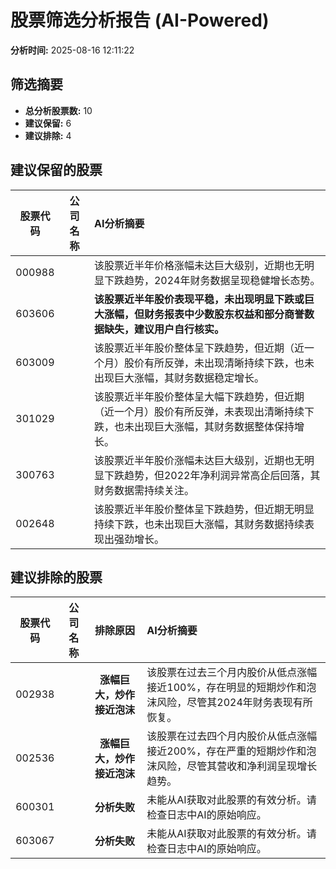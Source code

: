 # 股票筛选分析报告 (AI-Powered)

**分析时间:** 2025-08-16 12:11:22

## 筛选摘要

- **总分析股票数:** 10
- **建议保留:** 6
- **建议排除:** 4

## 建议保留的股票

| 股票代码 | 公司名称 | AI分析摘要 |
|:---:|:---:|:---|
| 000988 |  | 该股票近半年价格涨幅未达巨大级别，近期也无明显下跌趋势，2024年财务数据呈现稳健增长态势。 |
| 603606 |  | **该股票近半年股价表现平稳，未出现明显下跌或巨大涨幅，但财务报表中少数股东权益和部分商誉数据缺失，建议用户自行核实。** |
| 603009 |  | 该股票近半年股价整体呈下跌趋势，但近期（近一个月）股价有所反弹，未出现清晰持续下跌，也未出现巨大涨幅，其财务数据稳定增长。 |
| 301029 |  | 该股票近半年股价整体呈大幅下跌趋势，但近期（近一个月）股价有所反弹，未表现出清晰持续下跌，也未出现巨大涨幅，其财务数据整体保持增长。 |
| 300763 |  | 该股票近半年股价涨幅未达巨大级别，近期也无明显下跌趋势，但2022年净利润异常高企后回落，其财务数据需持续关注。 |
| 002648 |  | 该股票近半年股价整体呈下跌趋势，但近期无明显持续下跌，也未出现巨大涨幅，其财务数据持续表现出强劲增长。 |

## 建议排除的股票

| 股票代码 | 公司名称 | 排除原因 | AI分析摘要 |
|:---:|:---:|:---:|:---|
| 002938 |  | **涨幅巨大，炒作接近泡沫** | 该股票在过去三个月内股价从低点涨幅接近100%，存在明显的短期炒作和泡沫风险，尽管其2024年财务表现有所恢复。 |
| 002536 |  | **涨幅巨大，炒作接近泡沫** | 该股票在过去四个月内股价从低点涨幅接近200%，存在严重的短期炒作和泡沫风险，尽管其营收和净利润呈现增长趋势。 |
| 600301 |  | **分析失败** | 未能从AI获取对此股票的有效分析。请检查日志中AI的原始响应。 |
| 603067 |  | **分析失败** | 未能从AI获取对此股票的有效分析。请检查日志中AI的原始响应。 |
